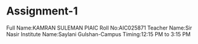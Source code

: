 # Assignment-1
Full Name:KAMRAN SULEMAN
PIAIC Roll No:AIC025871
Teacher Name:Sir Nasir
Institute Name:Saylani Gulshan-Campus
Timing:12:15 PM to 3:15 PM
